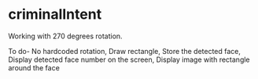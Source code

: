 # criminalIntent

Working with 270 degrees rotation.

To do-
No hardcoded rotation,
Draw rectangle,
Store the detected face,
Display detected face number on the screen,
Display image with rectangle around the face
